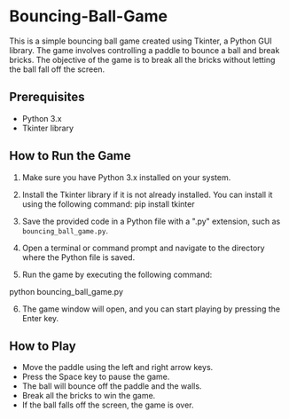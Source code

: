 # Bouncing-Ball-Game


This is a simple bouncing ball game created using Tkinter, a Python GUI library. The game involves controlling a paddle to bounce a ball and break bricks. The objective of the game is to break all the bricks without letting the ball fall off the screen.

## Prerequisites

- Python 3.x
- Tkinter library

## How to Run the Game

1. Make sure you have Python 3.x installed on your system.

2. Install the Tkinter library if it is not already installed. You can install it using the following command:
   pip install tkinter


3. Save the provided code in a Python file with a ".py" extension, such as `bouncing_ball_game.py`.

4. Open a terminal or command prompt and navigate to the directory where the Python file is saved.

5. Run the game by executing the following command:

python bouncing_ball_game.py


6. The game window will open, and you can start playing by pressing the Enter key.

## How to Play

- Move the paddle using the left and right arrow keys.
- Press the Space key to pause the game.
- The ball will bounce off the paddle and the walls.
- Break all the bricks to win the game.
- If the ball falls off the screen, the game is over.





